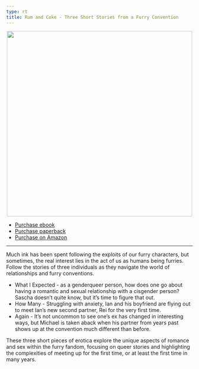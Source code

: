 ```yaml
---
type: rt
title: Rum and Coke - Three Short Stories from a Furry Convention
---
```


<img src="/assets/img/publications/rum-and-coke.jpg" style="margin: 0 auto; display: block; width: 500px; max-width: 100%;" />

<script src="https://gumroad.com/js/gumroad.js"></script>

<ul class="center-list">
<li><a class="gumroad-button" href="https://gum.co/rnc-furry-ebook" target="\_blank">Purchase  ebook</a></li>
<li><a class="gumroad-button" href="https://gum.co/rnc-furry-print" target="\_blank">Purchase paperback</a></li>
<li><a href="https://www.amazon.com/dp/B0160RTUWK" target="\_blank">Purchase on Amazon</a></li>
</ul>

-----

Much ink has been spent following the exploits of our furry characters, but sometimes, the real interest lies in the act of us as humans being furries. Follow the stories of three individuals as they navigate the world of relationships and furry conventions.

* What I Expected - as a genderqueer person, how does one go about having a romantic and sexual relationship with a cisgender person? Sascha doesn’t quite know, but it’s time to figure that out.
* How Many - Struggling with anxiety, Ian and his boyfriend are flying out to meet Ian’s new second partner, Rei for the very first time.
* Again - It’s not uncommon to see one’s ex has changed in interesting ways, but Michael is taken aback when his partner from years past shows up at the convention much different than before.

These three short pieces of erotica explore the unique aspects of romance and sex within the furry fandom, focusing on queer stories and highlighting the complexities of meeting up for the first time, or at least the first time in many years.
